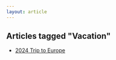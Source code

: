 ```yaml
---
layout: article
---
```


## Articles tagged "Vacation"
- [2024 Trip to Europe](/articles/2024/24tte)